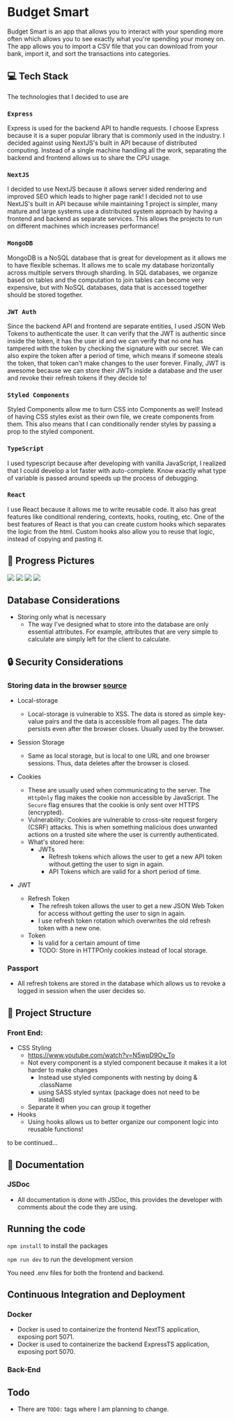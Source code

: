 # Budget Smart

Budget Smart is an app that allows you to interact with your spending more often which allows you to see exactly what you're spending your money on. The app allows you to import a CSV file that you can download from your bank, import it, and sort the transactions into categories.

## 💻 Tech Stack

The technologies that I decided to use are

### `Express`

Express is used for the backend API to handle requests. I choose Express because it is a super popular library that is commonly used in the industry. I decided against using NextJS's built in API because of distributed computing. Instead of a single machine handling all the work, separating the backend and frontend allows us to share the CPU usage.

### `NextJS`

I decided to use NextJS because it allows server sided rendering and improved SEO which leads to higher page rank! I decided not to use NextJS's built in API because while maintaining 1 project is simpler, many mature and large systems use a distributed system approach by having a frontend and backend as separate services. This allows the projects to run on different machines which increases performance!

### `MongoDB`

MongoDB is a NoSQL database that is great for development as it allows me to have flexible schemas. It allows me to scale my database horizontally across multiple servers through sharding. In SQL databases, we organize based on tables and the computation to join tables can become very expensive, but with NoSQL databases, data that is accessed together should be stored together.

### `JWT Auth`

Since the backend API and frontend are separate entities, I used JSON Web Tokens to authenticate the user. It can verify that the JWT is authentic since inside the token, it has the user id and we can verify that no one has tampered with the token by checking the signature with our secret. We can also expire the token after a period of time, which means if someone steals the token, that token can't make changes to the user forever. Finally, JWT is awesome because we can store their JWTs inside a database and the user and revoke their refresh tokens if they decide to!

### `Styled Components`

Styled Components allow me to turn CSS into Components as well! Instead of having CSS styles exist as their own file, we create components from them. This also means that I can conditionally render styles by passing a prop to the styled component.

### `TypeScript`

I used typescript because after developing with vanilla JavaScript, I realized that I could develop a lot faster with auto-complete. Know exactly what type of variable is passed around speeds up the process of debugging.

### `React`

I use React because it allows me to write reusable code. It also has great features like conditional rendering, contexts, hooks, routing, etc. One of the best features of React is that you can create custom hooks which separates the logic from the html. Custom hooks also allow you to reuse that logic, instead of copying and pasting it.

## 📸 Progress Pictures

<img src="https://gitlab.tylerchen.ca/tylerchen/smart-budget/-/raw/main/images/sort.png">
<img src="https://gitlab.tylerchen.ca/tylerchen/smart-budget/-/raw/main/images/drag.png">
<img src="https://gitlab.tylerchen.ca/tylerchen/smart-budget/-/raw/main/images/modal.png">
<img src="https://gitlab.tylerchen.ca/tylerchen/smart-budget/-/raw/main/images/context-menu.png">

## Database Considerations

- Storing only what is necessary
  - The way I've designed what to store into the database are only essential attributes. For example, attributes that are very simple to calculate are simply left for the client to calculate.

## 🔒 Security Considerations

### Storing data in the browser [source](https://stackoverflow.com/questions/3220660/local-storage-vs-cookies)

- Local-storage
  - Local-storage is vulnerable to XSS. The data is stored as simple key-value pairs and the data is accessible from all pages. The data persists even after the browser closes. Usually used by the browser.
- Session Storage
  - Same as local storage, but is local to one URL and one browser sessions. Thus, data deletes after the browser is closed.
- Cookies

  - These are usually used when communicating to the server. The `HttpOnly` flag makes the cookie non accessible by JavaScript. The `Secure` flag ensures that the cookie is only sent over HTTPS (encrypted).
  - Vulnerability: Cookies are vulnerable to cross-site request forgery (CSRF) attacks. This is when something malicious does unwanted actions on a trusted site where the user is currently authenticated.
  - What's stored here:
    - JWTs
      - Refresh tokens which allows the user to get a new API token without getting the user to sign in again.
      - API Tokens which are valid for a short period of time.

- JWT
  - Refresh Token
    - The refresh token allows the user to get a new JSON Web Token for access without getting the user to sign in again.
    - I use refresh token rotation which overwrites the old refresh token with a new one.
  - Token
    - Is valid for a certain amount of time
    - TODO: Store in HTTPOnly cookies instead of local storage.

### Passport

- All refresh tokens are stored in the database which allows us to revoke a logged in session when the user decides so.

## 🧭 Project Structure

### Front End:

- CSS Styling
  - https://www.youtube.com/watch?v=N5wpD9Ov_To
  - Not every component is a styled component because it makes it a lot harder to make changes
    - Instead use styled components with nesting by doing & .className
    - using SASS styled syntax (package does not need to be installed)
  - Separate it when you can group it together
- Hooks
  - Using hooks allows us to better organize our component logic into reusable functions!

to be continued...

## 📝 Documentation

### JSDoc

- All documentation is done with JSDoc, this provides the developer with comments about the code they are using.

## Running the code

`npm install` to install the packages

`npm run dev` to run the development version

You need .env files for both the frontend and backend.

## Continuous Integration and Deployment

### Docker
- Docker is used to containerize the frontend NextTS application, exposing port 5071.
- Docker is used to containerize the backend ExpressTS application, exposing port 5070.



### Back-End



## Todo

- There are `TODO:` tags where I am planning to change.
